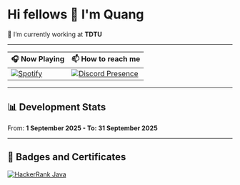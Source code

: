 # Hi fellows 👋 I'm Quang

🔭 I’m currently working at **TDTU**  

---

| 🎧 Now Playing | 📫 How to reach me |
|----------------|---------------------|
| [![Spotify](https://novatorem-yourname.vercel.app/api/spotify)](https://open.spotify.com/user/31dw2orb32kyydpudl2bqh2laejy?si=6cef3427ab4d4074) | [![Discord Presence](https://lanyard.cnrad.dev/api/your_discord_id)](https://discord.com/users/your_discord_id) |


---

## 📊 Development Stats
From: **1 September 2025 - To: 31 September 2025**


---

## 🏅 Badges and Certificates
[![HackerRank Java](https://img.shields.io/badge/HackerRank-Java_Badge-orange?logo=java&logoColor=white)](https://www.hackerrank.com/profile/vxq123)



